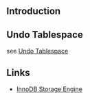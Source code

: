 ## Introduction





## Undo Tablespace

see [Undo Tablespace](/docs/CS/DB/MySQL/undolog.md?id=undo-tablespaces)

## Links

- [InnoDB Storage Engine](/docs/CS/DB/MySQL/InnoDB.md?id=innodb-on-disk-structures)